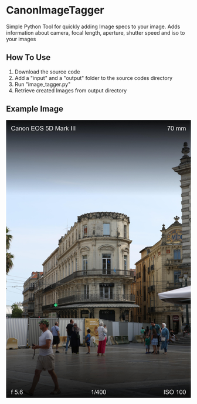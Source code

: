 # CanonImageTagger
Simple Python Tool for quickly adding Image specs to your image. Adds information about camera, focal length, aperture, shutter speed and iso to your images

## How To Use
1. Download the source code
2. Add a "input" and a "output" folder to the source codes directory
3. Run "image_tagger.py"
4. Retrieve created Images from output directory

## Example Image

![alt text](exampleImage.jpg)
